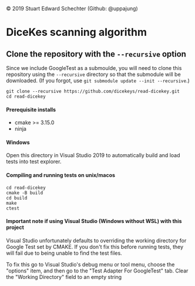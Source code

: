 © 2019 Stuart Edward Schechter (Github: @uppajung)
 
# DiceKes scanning algorithm


## Clone the repository with the ``--recursive`` option

Since we include GoogleTest as a submoulde, you will need to clone this repository using the ``--recursive`` directory so that the submodule will be downloaded. (If you forgot, use ``git submodule update --init --recursive``.)

```
git clone --recursive https://github.com/dicekeys/read-dicekey.git
cd read-dicekey
```

#### Prerequisite installs

 - cmake >= 3.15.0
 - ninja

#### Windows
Open this directory in Visual Studio 2019 to automatically build and load tests into test explorer.

#### Compiling and running tests on unix/macos

```
cd read-dicekey
cmake -B build
cd build
make
ctest
```
#### Important note if using Visual Studio (Windows without WSL) with this project

Visual Studio unfortunately defaults to overriding the working directory for Google Test set by CMAKE. If you don't fix this before running tests, they will fail due to being unable to find the test files.

 To fix this go to Visual Studio's debug menu or tool menu, choose the "options" item, and then go to the "Test Adapter For GoogleTest" tab.
Clear the "Working Directory" field to an empty string


